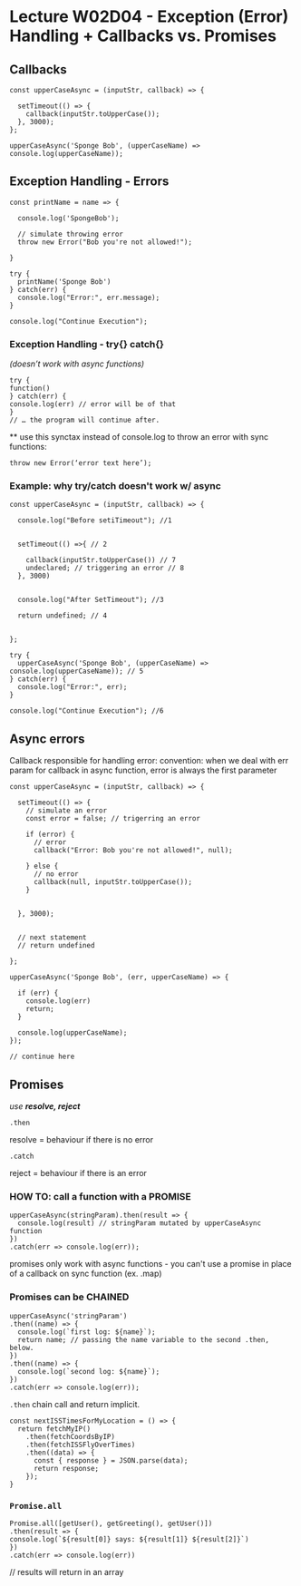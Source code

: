 # Lecture W02D04 - Exception (Error) Handling + Callbacks vs. Promises

## Callbacks

```
const upperCaseAsync = (inputStr, callback) => {

  setTimeout(() => {
    callback(inputStr.toUpperCase());
  }, 3000);
};

upperCaseAsync('Sponge Bob', (upperCaseName) => console.log(upperCaseName));
```

## Exception Handling - Errors

```
const printName = name => {

  console.log('SpongeBob');

  // simulate throwing error
  throw new Error("Bob you're not allowed!");

}

try {
  printName('Sponge Bob')
} catch(err) {
  console.log("Error:", err.message);
} 

console.log("Continue Execution");
```

### Exception Handling - try{} catch{}
*(doesn’t work with async functions)*
```
try {
function()
} catch(err) {
console.log(err) // error will be of that 
}
// … the program will continue after.
```


** use this synctax instead of console.log to throw an error with sync functions:

`throw new Error(‘error text here’);`

### Example: why try/catch doesn't work w/ async

```
const upperCaseAsync = (inputStr, callback) => {

  console.log("Before setiTimeout"); //1
  

  setTimeout(() =>{ // 2

    callback(inputStr.toUpperCase()) // 7
    undeclared; // triggering an error // 8
  }, 3000)


  console.log("After SetTimeout"); //3

  return undefined; // 4
  

};

try {
  upperCaseAsync('Sponge Bob', (upperCaseName) => console.log(upperCaseName)); // 5
} catch(err) {
  console.log("Error:", err);  
}

console.log("Continue Execution"); //6 
```

## Async errors

Callback responsible for handling error:
convention: when we deal with err param for callback in async function, error is always the first parameter

```
const upperCaseAsync = (inputStr, callback) => {

  setTimeout(() => {
    // simulate an error
    const error = false; // trigerring an error

    if (error) {
      // error
      callback("Error: Bob you're not allowed!", null);

    } else {
      // no error
      callback(null, inputStr.toUpperCase());
    }


  }, 3000);


  // next statement
  // return undefined

};

upperCaseAsync('Sponge Bob', (err, upperCaseName) => {
 
  if (err) {
    console.log(err)
    return;
  }
 
  console.log(upperCaseName);
});

// continue here
```

## Promises
*use* ***resolve, reject***

`.then` 

resolve = behaviour if there is no error

`.catch` 

reject = behaviour if there is an error

### HOW TO: call a function with a PROMISE

```
upperCaseAsync(stringParam).then(result => {
  console.log(result) // stringParam mutated by upperCaseAsync function
})
.catch(err => console.log(err));
```

promises only work with async functions - you can't use a promise in place of a callback on sync function (ex. .map)

### Promises can be CHAINED

```
upperCaseAsync('stringParam')
.then((name) => {
  console.log(`first log: ${name}`);
  return name; // passing the name variable to the second .then, below.
})
.then((name) => {
  console.log(`second log: ${name}`);
})
.catch(err => console.log(err));
```
`.then` chain call and return implicit.
```
const nextISSTimesForMyLocation = () => {
  return fetchMyIP()
    .then(fetchCoordsByIP)
    .then(fetchISSFlyOverTimes)
    .then((data) => {
      const { response } = JSON.parse(data);
      return response;
    });
}
```

### `Promise.all`

```
Promise.all([getUser(), getGreeting(), getUser()])
.then(result => {
console.log(`${result[0]} says: ${result[1]} ${result[2]}`)
})
.catch(err => console.log(err))
```

// results will return in an array